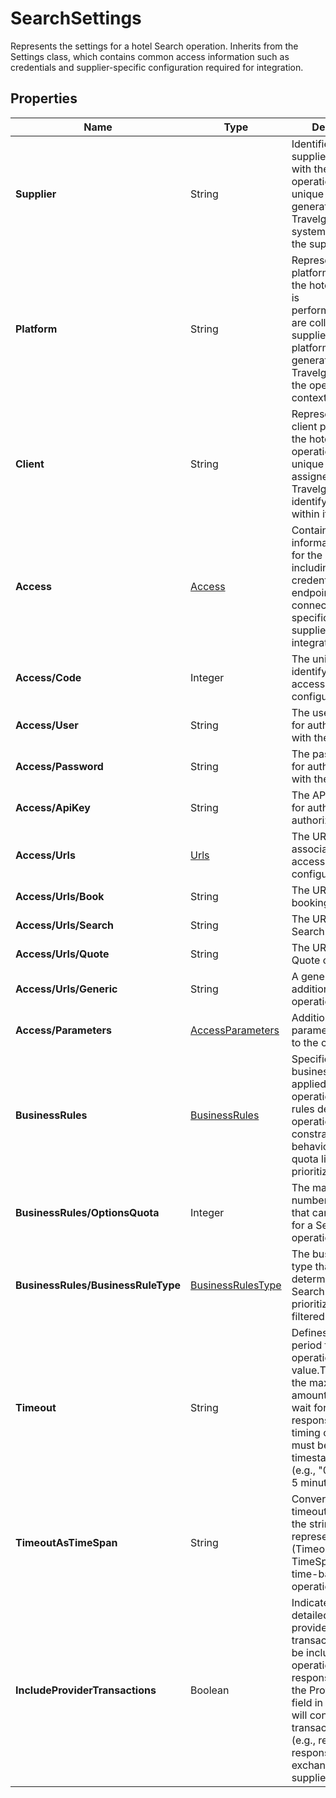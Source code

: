 # SearchSettings

Represents the settings for a hotel Search operation.
Inherits from the Settings class, which contains common access information such as credentials 
and supplier-specific configuration required for integration.

## Properties

| Name | Type | Description |
|------|------|-------------|
| **Supplier** | String | Identifies the supplier associated with the hotel operation. This is a unique code generated by Travelgate within its system to represent the supplier. |
| **Platform** | String | Represents the platform on which the hotel operation is performed.Platforms are collections of suppliers, and the platform code is generated by Travelgate to define the operational context. |
| **Client** | String | Represents the client performing the hotel operation.This is a unique client code assigned by Travelgate to identify the client within its system. |
| **Access** | [Access](/docs/apis/for-sellers/connectors-pull-developers-api/API_Reference/access) | Contains access information required for the operation, including API credentials, endpoints, and other connection details specific to the supplier's integration. |
| **Access/Code** | Integer | The unique code identifying the access configuration. |
| **Access/User** | String | The username used for authentication with the supplier. |
| **Access/Password** | String | The password used for authentication with the supplier. |
| **Access/ApiKey** | String | The API key used for authentication or authorization. |
| **Access/Urls** | [Urls](/docs/apis/for-sellers/connectors-pull-developers-api/API_Reference/urls) | The URLs associated with the access configuration. |
| **Access/Urls/Book** | String | The URL used for booking operations. |
| **Access/Urls/Search** | String | The URL used for Search operations. |
| **Access/Urls/Quote** | String | The URL used for Quote operations. |
| **Access/Urls/Generic** | String | A generic URL for additional operations. |
| **Access/Parameters** | [AccessParameters](/docs/apis/for-sellers/connectors-pull-developers-api/API_Reference/accessparameters) | Additional parameters related to the connection. |
| **BusinessRules** | [BusinessRules](/docs/apis/for-sellers/connectors-pull-developers-api/API_Reference/businessrules) | Specifies the business rules to be applied during the operation. These rules define operational constraints and behavior, such as quota limits or prioritization criteria. |
| **BusinessRules/OptionsQuota** | Integer | The maximum number of options that can be returned for a Search operation. |
| **BusinessRules/BusinessRuleType** | [BusinessRulesType](/docs/apis/for-sellers/connectors-pull-developers-api/API_Reference/businessrulestype) | The business rule type that determines how Search results are prioritized or filtered. |
| **Timeout** | String | Defines the timeout period for the operation as a string value.This indicates the maximum amount of time to wait for a supplier's response before timing out.The value must be provided in timestamp format (e.g., "00:05:00" for 5 minutes). |
| **TimeoutAsTimeSpan** | String | Converts the timeout value from the string representation (Timeout) into a TimeSpan for use in time-based operations. |
| **IncludeProviderTransactions** | Boolean | Indicates whether detailed traces of provider transactions should be included in the operation's response.If enabled, the ProviderAudit field in responses will contain the transaction logs (e.g., requests and responses exchanged with the supplier). |
